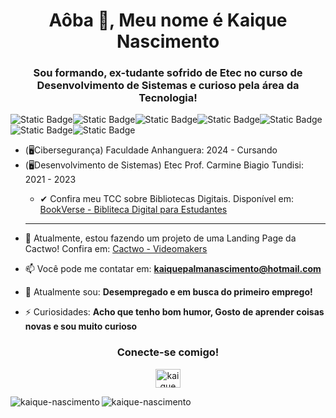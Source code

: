 <h1 align="center">Aôba 👋, Meu nome é Kaique Nascimento</h1>
<h3 align="center">Sou formando, ex-tudante sofrido de Etec no curso de Desenvolvimento de Sistemas e curioso pela área da Tecnologia!</h3>

![Static Badge](https://img.shields.io/badge/HTML-%23E34F26?style=for-the-badge&logo=html5&logoColor=black)![Static Badge](https://img.shields.io/badge/CSS-%231572B6?style=for-the-badge&logo=css3&logoColor=black)![Static Badge](https://img.shields.io/badge/-Bootstrap-%237952B3?style=for-the-badge&logo=bootstrap&logoColor=black&color=%237952B3)![Static Badge](https://img.shields.io/badge/Javascript-%23F7DF1E?style=for-the-badge&logo=javascript&logoColor=black)![Static Badge](https://img.shields.io/badge/PHP-%23777BB4?style=for-the-badge&logo=php&logoColor=black)![Static Badge](https://img.shields.io/badge/MySql-%234479A1?style=for-the-badge&logo=Mysql&logoColor=black)![Static Badge](https://img.shields.io/badge/-scss-%23CC6699?style=for-the-badge&logo=sass&logoColor=black&color=%23CC6699)
<br><!-- 👨‍💻 Atualmente, estudando:
![Static Badge](https://img.shields.io/badge/-React--Native-black?style=for-the-badge&logo=react&logoColor=%2361DAFB)![Static Badge](https://img.shields.io/badge/Visual--Basic-%23512BD4?style=for-the-badge&logo=visualbasic)
-->

<ul>      <li> (🖥Cibersegurança) Faculdade Anhanguera: 2024 - Cursando</li>
<li>(🖥Desenvolvimento de Sistemas) Etec Prof. Carmine Biagio Tundisi: 2021 - 2023 </li> 
 

- ✔ Confira meu TCC sobre Bibliotecas Digitais. Disponível em: [BookVerse - Bibliteca Digital para Estudantes](https://github.com/Kaique-Nascimento/BookVerse-TCC)
  </ul>


 
     <hr>
 
 - 💼 Atualmente, estou fazendo um projeto de uma Landing Page da Cactwo! Confira em: [Cactwo - Videomakers](https://github.com/Kaique-Nascimento/cactwo)
   
- 📫 Você pode me contatar em: **kaiquepalmanascimento@hotmail.com**

- 📄 Atualmente sou: **Desempregado e em busca do primeiro emprego!**

- ⚡ Curiosidades: **Acho que tenho bom humor, Gosto de aprender coisas novas e sou muito curioso**

<h3 align="center">Conecte-se comigo!</h3>
<p align="center">
<a href=https://www.linkedin.com/in/kaique-nascimento-41171723a target="_blank"><img align="center" src="https://raw.githubusercontent.com/rahuldkjain/github-profile-readme-generator/master/src/images/icons/Social/linked-in-alt.svg" alt="kaique nascimento" height="30" width="40" /></a>
</p>

 <img align="left" src="https://github-readme-stats.vercel.app/api/top-langs?username=kaique-nascimento&show_icons=true&title_color=4826f2&locale=en&layout=compact" alt="kaique-nascimento" />

<img align="left" src="https://github-readme-stats.vercel.app/api?username=kaique-nascimento&show_icons=true&title_color=4826f2&locale=en" alt="kaique-nascimento" />



